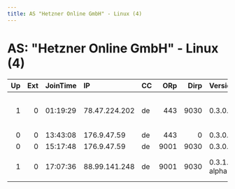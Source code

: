 ```yaml
---
title: AS "Hetzner Online GmbH" - Linux (4)
---
```


# AS: "Hetzner Online GmbH" - Linux (4)

|   Up |   Ext | JoinTime   | IP            | CC   |   ORp |   Dirp | Version       | Contact                      | Nickname        |   eFamMembers |
|-----:|------:|:-----------|:--------------|:-----|------:|-------:|:--------------|:-----------------------------|:----------------|--------------:|
|    1 |     0 | 01:19:29   | 78.47.224.202 | de   |   443 |   9030 | 0.3.0.9       | Random Person &lt;nobody AT  | onlyrelay       |             1 |
|    0 |     0 | 13:43:08   | 176.9.47.59   | de   |   443 |      0 | 0.3.0.9       | None                         | fuzzyDunlop     |             1 |
|    0 |     0 | 15:17:48   | 176.9.47.59   | de   |  9001 |   9030 | 0.3.0.9       | None                         | fuzzyDunlop     |             1 |
|    1 |     0 | 17:07:36   | 88.99.141.248 | de   |  9001 |   9030 | 0.3.1.4-alpha | Doemela &lt;doemela AT cyber | CgAnFreeBogatov |             2 |
